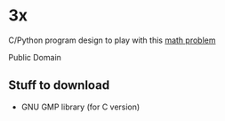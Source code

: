 # 3x

C/Python program design to play with this [math problem](https://www.youtube.com/watch?v=094y1Z2wpJg)

Public Domain

## Stuff to download
- GNU GMP library (for C version)